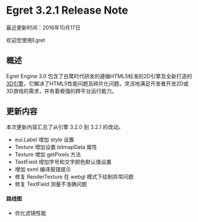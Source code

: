 Egret 3.2.1 Release Note
===============================


最近更新时间：2016年10月17日


欢迎您使用Egret

## 概述

Egret Engine 3.0 包含了白鹭时代研发的遵循HTML5标准的2D引擎及全新打造的[3D引擎](https://github.com/egret-labs/egret-3d)，它解决了HTML5性能问题及碎片化问题，灵活地满足开发者开发2D或3D游戏的需求，并有着极强的跨平台运行能力。

## 更新内容

本次更新内容汇总了从引擎 3.2.0 到 3.2.1 的改动。

* eui.Label 增加 style 设置
* Texture 增加设置 bitmapData 属性
* Texture 增加 getPixels 方法
* TextField 增加字号和文字颜色默认值设置
* 增加 exml 编译报错提示
* 修复 RenderTexture 在 webgl 模式下绘制异常问题
* 修复 TextField 测量不准确问题

#### 路线图
* 优化滤镜性能